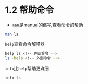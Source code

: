 # 1.2 帮助命令
* `man`是manual的缩写,查看命令的帮助
```zsh
man ls
```
`help`查看命令解释器
```zsh
help ls <!-- 内部命令 -->
ls -help <!-- 外部命令 --> 
```
`info`比`help`帮助更详细
```zsh
info ls 
```